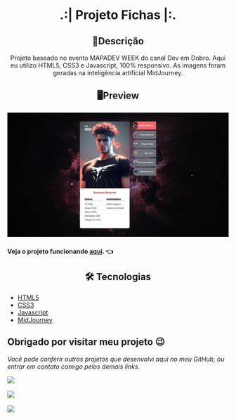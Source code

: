 <h1 align="center">.:| Projeto Fichas |:.</h1>

<h2 align="center">📖Descrição</h2>

<p align="center">Projeto baseado no evento MAPADEV WEEK do canal Dev em Dobro. Aqui eu utilizo HTML5, CSS3 e Javascript, 100% responsivo. As imagens foram geradas na inteligência artificial MidJourney.</p>

<h2 align="center">🖥Preview</h2>

<img src="src/images/bg0.jpg" alt="Preview desktop"></img>

#### Veja o projeto funcionando <a href="https://kevynfirst.github.io/projeto-fichas">aqui</a>. 👈



<h2 align="center">🛠 Tecnologias</h2>

- [HTML5](https://html.com/)
- [CSS3](https://developer.mozilla.org/pt-BR/docs/Web/CSS)
- [Javascript](https://www.javascript.com/)
- [MidJourney](https://www.midjourney.com/home/?callbackUrl=%2Fapp%2F/)


## Obrigado por visitar meu projeto 😉
<i>Você pode conferir outros projetos que desenvolvi aqui no meu GitHub, ou entrar em contato comigo pelos demais links.</i>
<br>

<a href = "mailto:kevynfirst@gmail.com"><img src="https://img.shields.io/badge/-Gmail-%23333?style=for-the-badge&logo=gmail&logoColor=white" target="_blank"></a>
<div> 

  <a href="https://instagram.com/kevynfirst" target="_blank"><img src="https://img.shields.io/badge/-Instagram-%23E4405F?style=for-the-badge&logo=instagram&logoColor=white" target="_blank"></a>

  <a href="https://www.linkedin.com/in/kevynfirst" target="_blank"><img src="https://img.shields.io/badge/-LinkedIn-%230077B5?style=for-the-badge&logo=linkedin&logoColor=white" target="_blank"></a>


</div>

